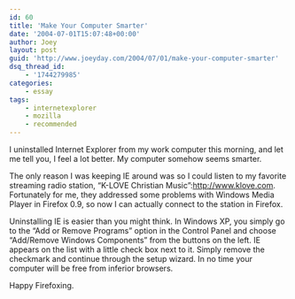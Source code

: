 ```yaml
---
id: 60
title: 'Make Your Computer Smarter'
date: '2004-07-01T15:07:48+00:00'
author: Joey
layout: post
guid: 'http://www.joeyday.com/2004/07/01/make-your-computer-smarter'
dsq_thread_id:
    - '1744279985'
categories:
    - essay
tags:
    - internetexplorer
    - mozilla
    - recommended
---
```


I uninstalled Internet Explorer from my work computer this morning, and let me tell you, I feel a lot better. My computer somehow seems smarter.

The only reason I was keeping IE around was so I could listen to my favorite streaming radio station, “K-LOVE Christian Music”:http://www.klove.com. Fortunately for me, they addressed some problems with Windows Media Player in Firefox 0.9, so now I can actually connect to the station in Firefox.

Uninstalling IE is easier than you might think. In Windows XP, you simply go to the “Add or Remove Programs” option in the Control Panel and choose “Add/Remove Windows Components” from the buttons on the left. IE appears on the list with a little check box next to it. Simply remove the checkmark and continue through the setup wizard. In no time your computer will be free from inferior browsers.

Happy Firefoxing.